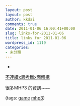 ```yaml
---
layout: post
layout: post
author: kkdai
comments: true
date: 2011-01-06 16:00:41+00:00
slug: links-for-2011-01-06
title: links for 2011-01-06
wordpress_id: 1119
categories:
- 未分類
---
```


  * 
                

[不連續x思考斷x面解構](http://blog.nightspirit.tw/)


                

很多MHP3 的資訊~~~


                

(tags: [game](http://www.delicious.com/kkdai/game) [mhp3](http://www.delicious.com/kkdai/mhp3))


            
